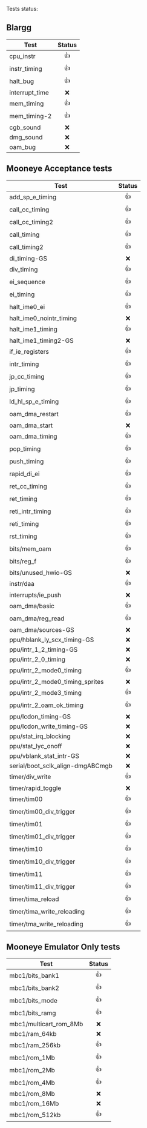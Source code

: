 Tests status:

## Blargg

| Test           | Status |
| -------------- | :----: |
| cpu_instr      |   👍   |
| instr_timing   |   👍   |
| halt_bug       |   👍   |
| interrupt_time |   ❌   |
| mem_timing     |   👍   |
| mem_timing-2   |   👍   |
| cgb_sound      |   ❌   |
| dmg_sound      |   ❌   |
| oam_bug        |   ❌   |

## Mooneye Acceptance tests

| Test                             | Status |
| -------------------------------- | :----: |
| add_sp_e_timing                  |   👍   |
| call_cc_timing                   |   👍   |
| call_cc_timing2                  |   👍   |
| call_timing                      |   👍   |
| call_timing2                     |   👍   |
| di_timing-GS                     |   ❌   |
| div_timing                       |   👍   |
| ei_sequence                      |   👍   |
| ei_timing                        |   👍   |
| halt_ime0_ei                     |   👍   |
| halt_ime0_nointr_timing          |   ❌   |
| halt_ime1_timing                 |   👍   |
| halt_ime1_timing2-GS             |   ❌   |
| if_ie_registers                  |   👍   |
| intr_timing                      |   👍   |
| jp_cc_timing                     |   👍   |
| jp_timing                        |   👍   |
| ld_hl_sp_e_timing                |   👍   |
| oam_dma_restart                  |   👍   |
| oam_dma_start                    |   ❌   |
| oam_dma_timing                   |   👍   |
| pop_timing                       |   👍   |
| push_timing                      |   👍   |
| rapid_di_ei                      |   👍   |
| ret_cc_timing                    |   👍   |
| ret_timing                       |   👍   |
| reti_intr_timing                 |   👍   |
| reti_timing                      |   👍   |
| rst_timing                       |   👍   |
| bits/mem_oam                     |   👍   |
| bits/reg_f                       |   👍   |
| bits/unused_hwio-GS              |   ❌   |
| instr/daa                        |   👍   |
| interrupts/ie_push               |   ❌   |
| oam_dma/basic                    |   👍   |
| oam_dma/reg_read                 |   👍   |
| oam_dma/sources-GS               |   ❌   |
| ppu/hblank_ly_scx_timing-GS      |   ❌   |
| ppu/intr_1_2_timing-GS           |   ❌   |
| ppu/intr_2_0_timing              |   ❌   |
| ppu/intr_2_mode0_timing          |   👍   |
| ppu/intr_2_mode0_timing_sprites  |   ❌   |
| ppu/intr_2_mode3_timing          |   👍   |
| ppu/intr_2_oam_ok_timing         |   👍   |
| ppu/lcdon_timing-GS              |   ❌   |
| ppu/lcdon_write_timing-GS        |   ❌   |
| ppu/stat_irq_blocking            |   ❌   |
| ppu/stat_lyc_onoff               |   ❌   |
| ppu/vblank_stat_intr-GS          |   ❌   |
| serial/boot_sclk_align-dmgABCmgb |   ❌   |
| timer/div_write                  |   👍   |
| timer/rapid_toggle               |   ❌   |
| timer/tim00                      |   👍   |
| timer/tim00_div_trigger          |   👍   |
| timer/tim01                      |   👍   |
| timer/tim01_div_trigger          |   👍   |
| timer/tim10                      |   👍   |
| timer/tim10_div_trigger          |   👍   |
| timer/tim11                      |   👍   |
| timer/tim11_div_trigger          |   👍   |
| timer/tima_reload                |   👍   |
| timer/tima_write_reloading       |   👍   |
| timer/tma_write_reloading        |   👍   |

## Mooneye Emulator Only tests

| Test                   | Status |
| ---------------------- | :----: |
| mbc1/bits_bank1        |   👍   |
| mbc1/bits_bank2        |   👍   |
| mbc1/bits_mode         |   👍   |
| mbc1/bits_ramg         |   👍   |
| mbc1/multicart_rom_8Mb |   ❌   |
| mbc1/ram_64kb          |   ❌   |
| mbc1/ram_256kb         |   👍   |
| mbc1/rom_1Mb           |   👍   |
| mbc1/rom_2Mb           |   👍   |
| mbc1/rom_4Mb           |   👍   |
| mbc1/rom_8Mb           |   ❌   |
| mbc1/rom_16Mb          |   ❌   |
| mbc1/rom_512kb         |   👍   |
